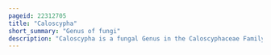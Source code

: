 ```yaml
---
pageid: 22312705
title: "Caloscypha"
short_summary: "Genus of fungi"
description: "Caloscypha is a fungal Genus in the Caloscyphaceae Family. A Monotypic Genus it contains the single Species caloscypha Fulgens commonly known as the Orange Peel Spring fungus the golden Cup or the dazzling Cup. It is a cup Fungus usually up to 4 Centimetres in Diameter with a bright to pale Orange Interior and Orange Specimens that are old or bruised often have an olive green Discoloration especially around the Edges."
---
```

